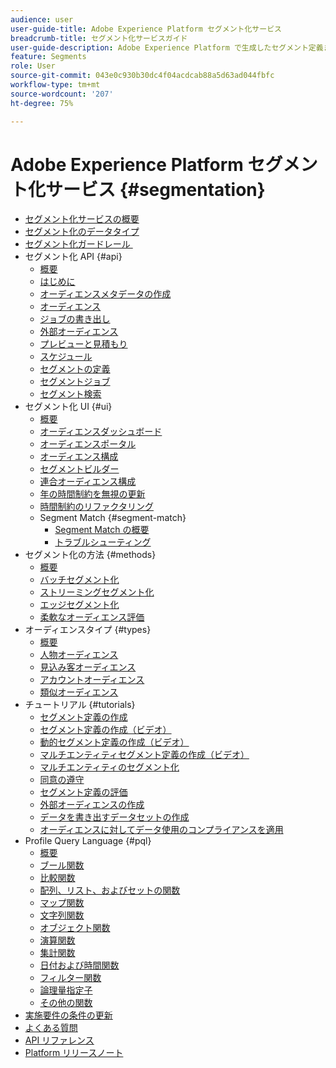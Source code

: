 ```yaml
---
audience: user
user-guide-title: Adobe Experience Platform セグメント化サービス
breadcrumb-title: セグメント化サービスガイド
user-guide-description: Adobe Experience Platform で生成したセグメント定義または外部ソースを使用して、リアルタイム顧客プロファイルデータからオーディエンスを作成します。
feature: Segments
role: User
source-git-commit: 043e0c930b30dc4f04acdcab88a5d63ad044fbfc
workflow-type: tm+mt
source-wordcount: '207'
ht-degree: 75%

---
```



# Adobe Experience Platform セグメント化サービス {#segmentation}

- [セグメント化サービスの概要](home.md)
- [セグメント化のデータタイプ](data-types.md)
- [&#x200B; セグメント化ガードレール &#x200B;](https://experienceleague.adobe.com/docs/experience-platform/profile/guardrails.html#segmentation-guardrails)
- セグメント化 API {#api}
   - [概要](api/overview.md)
   - [はじめに](api/getting-started.md)
   - [オーディエンスメタデータの作成](api/create-audience.md)
   - [オーディエンス](api/audiences.md)
   - [ジョブの書き出し](api/export-jobs.md)
   - [外部オーディエンス](api/external-audiences.md)
   - [プレビューと見積もり](api/previews-and-estimates.md)
   - [スケジュール](api/schedules.md)
   - [セグメントの定義](api/segment-definitions.md)
   - [セグメントジョブ](api/segment-jobs.md)
   - [セグメント検索](api/segment-search.md)
- セグメント化 UI {#ui}
   - [概要](ui/overview.md)
   - [オーディエンスダッシュボード](ui/audience-dashboard.md)
   - [オーディエンスポータル](ui/audience-portal.md)
   - [オーディエンス構成](ui/audience-composition.md)
   - [セグメントビルダー](ui/segment-builder.md)
   - [連合オーディエンス構成](https://experienceleague.adobe.com/ja/docs/federated-audience-composition/using/home)
   - [年の時間制約を無視の更新](ui/ignore-year.md)
   - [時間制約のリファクタリング](ui/segment-refactoring.md)
   - Segment Match {#segment-match}
      - [Segment Match の概要](ui/segment-match/overview.md)
      - [トラブルシューティング](ui/segment-match/troubleshooting.md)
- セグメント化の方法 {#methods}
   - [概要](methods/overview.md)
   - [バッチセグメント化](methods/batch-segmentation.md)
   - [ストリーミングセグメント化](methods/streaming-segmentation.md)
   - [エッジセグメント化](methods/edge-segmentation.md)
   - [柔軟なオーディエンス評価](methods/flexible-audience-evaluation.md)
- オーディエンスタイプ {#types}
   - [概要](types/overview.md)
   - [人物オーディエンス](types/people-audiences.md)
   - [見込み客オーディエンス](types/prospect-audiences.md)
   - [アカウントオーディエンス](types/account-audiences.md)
   - [類似オーディエンス](types/lookalike-audiences.md)
- チュートリアル {#tutorials}
   - [セグメント定義の作成](tutorials/create-a-segment.md)
   - [セグメント定義の作成（ビデオ）](video/create-segment.md)
   - [動的セグメント定義の作成（ビデオ）](video/create-a-dynamic-segment.md)
   - [マルチエンティティセグメント定義の作成（ビデオ）](video/create-multi-entity-segments.md)
   - [マルチエンティティのセグメント化](tutorials/multi-entity-segmentation.md)
   - [同意の遵守](tutorials/consents.md)
   - [セグメント定義の評価](tutorials/evaluate-a-segment.md)
   - [外部オーディエンスの作成](tutorials/create-external-audience.md)
   - [データを書き出すデータセットの作成](tutorials/create-dataset-export-segment.md)
   - [オーディエンスに対してデータ使用のコンプライアンスを適用](tutorials/governance.md)
- Profile Query Language {#pql}
   - [概要](pql/overview.md)
   - [ブール関数](pql/boolean-functions.md)
   - [比較関数](pql/comparison-functions.md)
   - [配列、リスト、およびセットの関数](pql/array-functions.md)
   - [マップ関数](pql/map-functions.md)
   - [文字列関数](pql/string-functions.md)
   - [オブジェクト関数](pql/object-functions.md)
   - [演算関数](pql/arithmetic-functions.md)
   - [集計関数](pql/aggregation-functions.md)
   - [日付および時間関数](pql/datetime-functions.md)
   - [フィルター関数](pql/filter-functions.md)
   - [論理量指定子](pql/logical-quantifiers.md)
   - [その他の関数](pql/misc-functions.md)
- [実施要件の条件の更新](./eligibility-criteria-update.md)
- [よくある質問](./faq.md)
- [API リファレンス](https://www.adobe.io/experience-platform-apis/references/segmentation/)
- [Platform リリースノート](https://experienceleague.adobe.com/ja/docs/experience-platform/release-notes/latest)